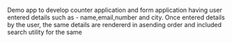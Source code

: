 Demo app to develop counter application and form application having user entered details such as - name,email,number and city. 
Once entered details by the user, the same details are rendererd in asending order and included search utility for the same
